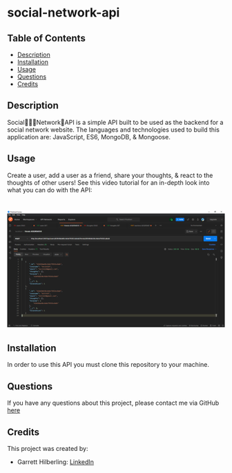 # social-network-api

## Table of Contents
* [Description](#Description)
* [Installation](#Installation)
* [Usage](#Usage)
* [Questions](#Questions)
* [Credits](#Credits)

## Description
Social🧑‍🤝‍🧑Network🤖API is a simple API built to be used as the backend for a social network website. The languages and technologies used to build this application are: JavaScript, ES6, MongoDB, & Mongoose.

## Usage
Create a user, add a user as a friend, share your thoughts, & react to the thoughts of other users! See this video tutorial for an in-depth look into what you can do with the API:


# [<img src="./public/img/application-screenshot.PNG?raw=true" width="700">](https://drive.google.com/file/d/1GpNG_hod8SKQLjI61mA9od0NMNoGjwCr/view?usp=sharing)

## Installation
In order to use this API you must clone this repository to your machine. 

## Questions
If you have any questions about this project, please contact me via GitHub [here](https://github.com/garretthilberling)

## Credits
This project was created by:
* Garrett Hilberling: [LinkedIn](https://www.linkedin.com/in/garretthilberling/)

    
